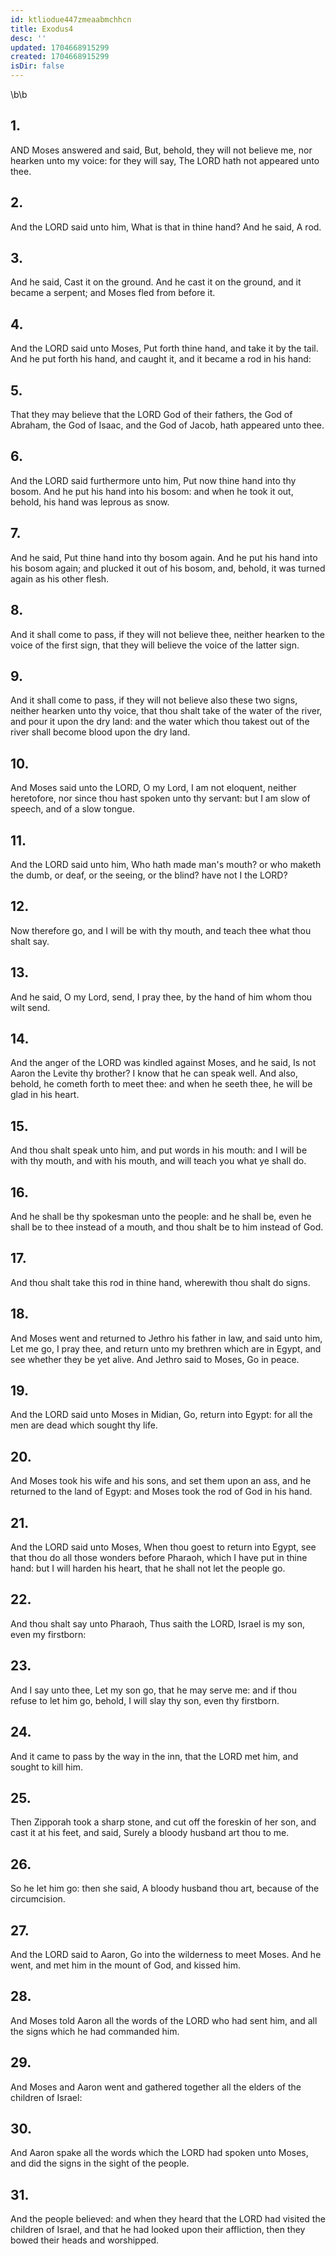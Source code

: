 ```yaml
---
id: ktliodue447zmeaabmchhcn
title: Exodus4
desc: ''
updated: 1704668915299
created: 1704668915299
isDir: false
---
```

\b\b
## 1.
AND Moses answered and said, But, behold, they will not believe me, nor hearken unto my voice: for they will say, The LORD hath not appeared unto thee.
## 2.
And the LORD said unto him, What is that in thine hand?  And he said, A rod.
## 3.
And he said, Cast it on the ground.  And he cast it on the ground, and it became a serpent; and Moses fled from before it.
## 4.
And the LORD said unto Moses, Put forth thine hand, and take it by the tail.  And he put forth his hand, and caught it, and it became a rod in his hand:
## 5.
That they may believe that the LORD God of their fathers, the God of Abraham, the God of Isaac, and the God of Jacob, hath appeared unto thee.
## 6.
And the LORD said furthermore unto him, Put now thine hand into thy bosom.  And he put his hand into his bosom: and when he took it out, behold, his hand was leprous as snow.
## 7.
And he said, Put thine hand into thy bosom again.  And he put his hand into his bosom again; and plucked it out of his bosom, and, behold, it was turned again as his other flesh.
## 8.
And it shall come to pass, if they will not believe thee, neither hearken to the voice of the first sign, that they will believe the voice of the latter sign.
## 9.
And it shall come to pass, if they will not believe also these two signs, neither hearken unto thy voice, that thou shalt take of the water of the river, and pour it upon the dry land: and the water which thou takest out of the river shall become blood upon the dry land.
## 10.
And Moses said unto the LORD, O my Lord, I am not eloquent, neither heretofore, nor since thou hast spoken unto thy servant: but I am slow of speech, and of a slow tongue.
## 11.
And the LORD said unto him, Who hath made man's mouth?  or who maketh the dumb, or deaf, or the seeing, or the blind?  have not I the LORD?
## 12.
Now therefore go, and I will be with thy mouth, and teach thee what thou shalt say.
## 13.
And he said, O my Lord, send, I pray thee, by the hand of him whom thou wilt send.
## 14.
And the anger of the LORD was kindled against Moses, and he said, Is not Aaron the Levite thy brother?  I know that he can speak well.  And also, behold, he cometh forth to meet thee: and when he seeth thee, he will be glad in his heart.
## 15.
And thou shalt speak unto him, and put words in his mouth: and I will be with thy mouth, and with his mouth, and will teach you what ye shall do.
## 16.
And he shall be thy spokesman unto the people: and he shall be, even he shall be to thee instead of a mouth, and thou shalt be to him instead of God.
## 17.
And thou shalt take this rod in thine hand, wherewith thou shalt do signs.
## 18.
And Moses went and returned to Jethro his father in law, and said unto him, Let me go, I pray thee, and return unto my brethren which are in Egypt, and see whether they be yet alive.  And Jethro said to Moses, Go in peace.
## 19.
And the LORD said unto Moses in Midian, Go, return into Egypt: for all the men are dead which sought thy life.
## 20.
And Moses took his wife and his sons, and set them upon an ass, and he returned to the land of Egypt: and Moses took the rod of God in his hand.
## 21.
And the LORD said unto Moses, When thou goest to return into Egypt, see that thou do all those wonders before Pharaoh, which I have put in thine hand: but I will harden his heart, that he shall not let the people go.
## 22.
And thou shalt say unto Pharaoh, Thus saith the LORD, Israel is my son, even my firstborn:
## 23.
And I say unto thee, Let my son go, that he may serve me: and if thou refuse to let him go, behold, I will slay thy son, even thy firstborn.
## 24.
And it came to pass by the way in the inn, that the LORD met him, and sought to kill him.
## 25.
Then Zipporah took a sharp stone, and cut off the foreskin of her son, and cast it at his feet, and said, Surely a bloody husband art thou to me.
## 26.
So he let him go: then she said, A bloody husband thou art, because of the circumcision.
## 27.
And the LORD said to Aaron, Go into the wilderness to meet Moses.  And he went, and met him in the mount of God, and kissed him.
## 28.
And Moses told Aaron all the words of the LORD who had sent him, and all the signs which he had commanded him.
## 29.
And Moses and Aaron went and gathered together all the elders of the children of Israel:
## 30.
And Aaron spake all the words which the LORD had spoken unto Moses, and did the signs in the sight of the people.
## 31.
And the people believed: and when they heard that the LORD had visited the children of Israel, and that he had looked upon their affliction, then they bowed their heads and worshipped.
